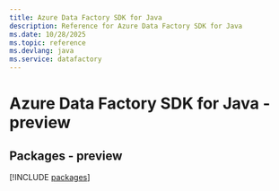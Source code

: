 ```yaml
---
title: Azure Data Factory SDK for Java
description: Reference for Azure Data Factory SDK for Java
ms.date: 10/28/2025
ms.topic: reference
ms.devlang: java
ms.service: datafactory
---
```

# Azure Data Factory SDK for Java - preview
## Packages - preview
[!INCLUDE [packages](data-factory-index.md)]